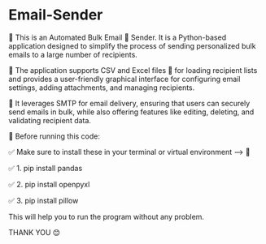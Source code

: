 # Email-Sender
🔴 This is an Automated Bulk Email 📧 Sender. It is a Python-based application designed to simplify the process of sending personalized bulk emails to a large number of recipients. 

🔴 The application supports CSV and Excel files 📂 for loading recipient lists and provides a user-friendly graphical interface for configuring email settings, adding attachments, and managing recipients. 

🔴 It leverages SMTP for email delivery, ensuring that users can securely send emails in bulk, while also offering features like editing, deleting, and validating recipient data.

🔴 Before running this code:

✅ Make sure to install these in your terminal or virtual environment --> 📂

✅ 1. pip install pandas

✅ 2. pip install openpyxl

✅ 3. pip install pillow

This will help you to run the program without any problem. 

THANK YOU 😊

